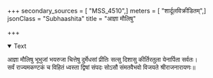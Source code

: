 +++
secondary_sources = [ "MSS_4510",]
meters = [ "शार्दूलविक्रीडितम्",]
jsonClass = "Subhaashita"
title = "आज्ञा मौलिषु"

+++

<details open><summary>Text</summary>

आज्ञा मौलिषु भूभुजां भयरुजा चित्तेषु दुर्मेधसां प्रीतिः सत्सु दिशासु कीर्तिरतुला येनार्पिता सर्वतः।  
सर्वं राज्यमकण्टकं च विहितं ध्वस्ता द्विषां संपदः सोऽसौ संमतवैभवो विजयते श्रीराजनारायणः॥
</details>
